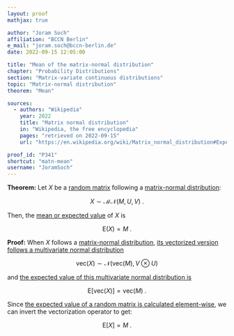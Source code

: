 ```yaml
---
layout: proof
mathjax: true

author: "Joram Soch"
affiliation: "BCCN Berlin"
e_mail: "joram.soch@bccn-berlin.de"
date: 2022-09-15 12:05:00

title: "Mean of the matrix-normal distribution"
chapter: "Probability Distributions"
section: "Matrix-variate continuous distributions"
topic: "Matrix-normal distribution"
theorem: "Mean"

sources:
  - authors: "Wikipedia"
    year: 2022
    title: "Matrix normal distribution"
    in: "Wikipedia, the free encyclopedia"
    pages: "retrieved on 2022-09-15"
    url: "https://en.wikipedia.org/wiki/Matrix_normal_distribution#Expected_values"

proof_id: "P341"
shortcut: "matn-mean"
username: "JoramSoch"
---
```



**Theorem:** Let $X$ be a [random matrix](/D/rmat) following a [matrix-normal distribution](/D/matn):

$$ \label{eq:matn}
X \sim \mathcal{MN}(M, U, V) \; .
$$

Then, the [mean or expected value](/D/mean) of $X$ is

$$ \label{eq:matn-mean}
\mathrm{E}(X) = M \; .
$$


**Proof:** When $X$ follows a [matrix-normal distribution](/D/matn), [its vectorized version follows a multivariate normal distribution](/P/matn-mvn)

$$ \label{eq:matn-mvn}
\mathrm{vec}(X) \sim \mathcal{N}(\mathrm{vec}(M), V \otimes U)
$$

and [the expected value of this multivariate normal distribution is](/P/mvn-mean)

$$ \label{eq:mvn-mean}
\mathrm{E}[\mathrm{vec}(X)] = \mathrm{vec}(M) \; .
$$

Since [the expected value of a random matrix is calculated element-wise](/D/mean-rmat), we can invert the vectorization operator to get:

$$ \label{eq:matn-mean-qed}
\mathrm{E}[X] = M \; .
$$